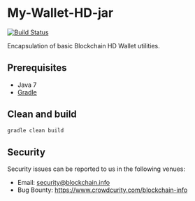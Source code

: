 # My-Wallet-HD-jar

[![Build Status](https://travis-ci.org/blockchain/My-Wallet-V3-jar.svg?branch=master)](https://travis-ci.org/blockchain/My-Wallet-V3-jar)

Encapsulation of basic Blockchain HD Wallet utilities.

## Prerequisites

* Java 7
* [Gradle](https://gradle.org)


## Clean and build

```sh
gradle clean build
```


## Security

Security issues can be reported to us in the following venues:
 * Email: security@blockchain.info
 * Bug Bounty: https://www.crowdcurity.com/blockchain-info
 
